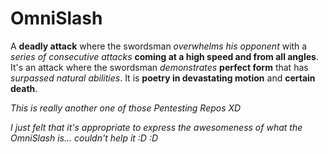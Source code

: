 # OmniSlash
A **deadly attack** where the swordsman *overwhelms his opponent* with a *series of consecutive attacks* **coming at a high speed and from all angles**. It's an attack where the swordsman *demonstrates* **perfect form** that has *surpassed natural abilities*. It is **poetry in devastating motion** and **certain death**.

*This is really another one of those Pentesting Repos XD*

*I just felt that it's appropriate to express the awesomeness of what the OmniSlash is... couldn't help it :D :D*